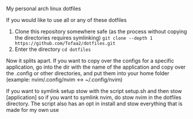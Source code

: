My personal arch linux dotfiles

If you would like to use all or any of these dotfiles


1) Clone this repository somewhere safe (as the process without copying the directories requires symlinking) `git clone --depth 1 https://github.com/Tofaa2/dotfiles.git`
2) Enter the directory `cd dotfiles`

Now it splits apart.
If you want to copy over the configs for a specific application, go into the dir with  the name of the application and copy over the .config or other directories, and put them into your home folder (example: nvim/.config/nvim <-> ~/.config/nvim)

If you want to symlink setup stow with the script setup.sh and then stow [application] so if you want to symlink nvim, do stow nvim in the dotfiles directory.
The script also has an opt in install and stow everything that is made for my own use
